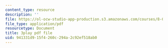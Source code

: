 ```yaml
---
content_type: resource
description: ''
file: https://ol-ocw-studio-app-production.s3.amazonaws.com/courses/8-01sc-classical-mechanics-fall-2016/941331d915f4260c294a2c92ef518ab0_bEpq3yjismU.pdf
file_type: application/pdf
resourcetype: Document
title: 3play pdf file
uid: 941331d9-15f4-260c-294a-2c92ef518ab0
---
```

